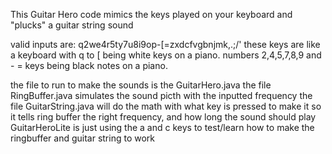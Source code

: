 This Guitar Hero code mimics the keys played on your keyboard and "plucks" a guitar string sound 

valid inputs are: q2we4r5ty7u8i9op-[=zxdcfvgbnjmk,.;/'
these keys are like a keyboard with q to [ being white keys on a piano.  numbers 2,4,5,7,8,9 and - = keys being black notes on a piano.

the file to run to make the sounds is the GuitarHero.java
the file RingBuffer.java simulates the sound picth with the inputted frequency
the file GuitarString.java will do the math with what key is pressed to make it so it tells ring buffer the right frequency, and how long the sound should play
GuitarHeroLite is just using the a and c keys to test/learn how to make the ringbuffer and guitar string to work
